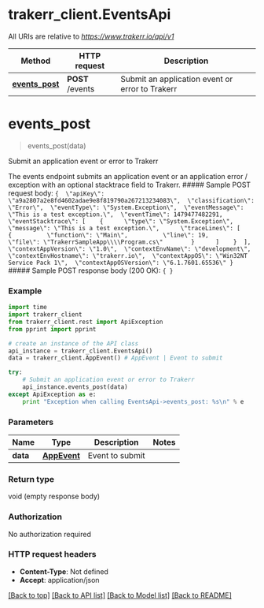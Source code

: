 # trakerr_client.EventsApi

All URIs are relative to *https://www.trakerr.io/api/v1*

Method | HTTP request | Description
------------- | ------------- | -------------
[**events_post**](EventsApi.md#events_post) | **POST** /events | Submit an application event or error to Trakerr


# **events_post**
> events_post(data)

Submit an application event or error to Trakerr

 The events endpoint submits an application event or an application error / exception with an optional stacktrace field to Trakerr.  ##### Sample POST request body: ``` {  \"apiKey\": \"a9a2807a2e8fd4602adae9e8f819790a267213234083\",  \"classification\": \"Error\",  \"eventType\": \"System.Exception\",  \"eventMessage\": \"This is a test exception.\",  \"eventTime\": 1479477482291,  \"eventStacktrace\": [    {      \"type\": \"System.Exception\",      \"message\": \"This is a test exception.\",      \"traceLines\": [        {          \"function\": \"Main\",          \"line\": 19,          \"file\": \"TrakerrSampleApp\\\\Program.cs\"        }      ]    }  ],  \"contextAppVersion\": \"1.0\",  \"contextEnvName\": \"development\",  \"contextEnvHostname\": \"trakerr.io\",  \"contextAppOS\": \"Win32NT Service Pack 1\",  \"contextAppOSVersion\": \"6.1.7601.65536\" } ``` ##### Sample POST response body (200 OK): ``` { } ``` 

### Example 
```python
import time
import trakerr_client
from trakerr_client.rest import ApiException
from pprint import pprint

# create an instance of the API class
api_instance = trakerr_client.EventsApi()
data = trakerr_client.AppEvent() # AppEvent | Event to submit

try: 
    # Submit an application event or error to Trakerr
    api_instance.events_post(data)
except ApiException as e:
    print "Exception when calling EventsApi->events_post: %s\n" % e
```

### Parameters

Name | Type | Description  | Notes
------------- | ------------- | ------------- | -------------
 **data** | [**AppEvent**](AppEvent.md)| Event to submit | 

### Return type

void (empty response body)

### Authorization

No authorization required

### HTTP request headers

 - **Content-Type**: Not defined
 - **Accept**: application/json

[[Back to top]](#) [[Back to API list]](../README.md#documentation-for-api-endpoints) [[Back to Model list]](../README.md#documentation-for-models) [[Back to README]](../README.md)

